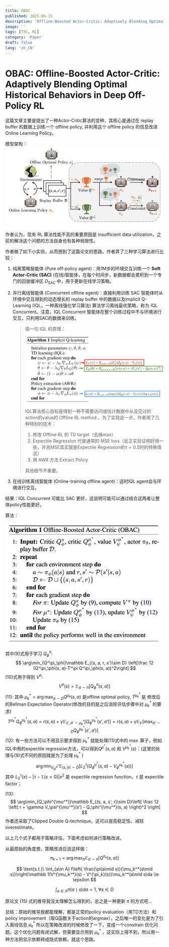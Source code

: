 ```yaml
---
title: OBAC
published: 2025-06-15
description: 'Offline-Boosted Actor-Critic: Adaptively Blending Optimal Historical Behaviors in Deep Off-Policy RL'
image: ''
tags: [TXC, RL]
category: 'Paper'
draft: false 
lang: 'zh_CN'
---
```


# OBAC: Offline-Boosted Actor-Critic: Adaptively Blending Optimal Historical Behaviors in Deep Off-Policy RL

这篇文章主要是提出了一种Actor-Critic算法的变种，其核心是通过在 replay buffer 的数据上训练一个 offline policy, 并利用这个 offline policy 的信息改进 Online Learning Policy。

模型架构：
![OBAC1](OBAC1.png)

作者认为，现有 RL 算法性能不高的重要原因是 insufficient data utilization，之前的解决这个问题的方法自身也有各种局限性。

作者做了如下小实验，从而想到了这篇论文的思路。作者弄了三种学习算法进行比较：

1. 纯离策略智能体 (Pure off-policy agent)：用1M步的环境交互训练一个 **Soft Actor-Critic (SAC)** (在线)智能体，在每个时间步，新数据都会累积到一个专门的回放缓冲区 $D_\text{SAC}$ 中，用于更新在线学习策略。

2. 并行离线智能体 (Concurrent offline agent)：直接利用训练 SAC 智能体时从环境中交互得到的动态增长的 replay buffer 中的数据以及Implicit Q-Learning (IQL，一种离线强化学习算法) 算法学习离线最优策略，称为 IQL Concurrent。注意，IQL Concurrent 智能体在整个训练过程中不与环境进行交互，只利用SAC的数据来训练。

    > 插一句 IQL 的原理：
    >
    > ![IQL1](IQL1.png)
    >
    > IQL算法核心目标是得到一种不需要访问或估计数据中从没见过的action的value的 Offline RL method 。为了实现这一点，作者用了几种特别的技术：
    >
    > 1. 修改 Offline RL 的 TD target（去掉max）
    > 2. Expectile Regression 代替通常的 MSE loss（反正实验证明好用一些，并且MSE其实就是Expectile Regression的$\tau = 0.5$时的特殊情况）
    > 3. 用 AWR 方法 Extract Policy
    >
    > 其他细节不重要。

3. 在线训练离线智能体 (Online-training offline agent)：这时IQL agent会与环境进行交互。

结果：IQL Concurrent 可能比 SAC 更好，这说明可能可以通过结合这两者让整体policy性能更好。

算法：

![OBAC2](OBAC2.png)

其中$(9)$式用于学习 $Q_\phi^\pi$: 
$$
\arg\min_{Q^\pi_\phi}\mathbb E_{(s, a, r, s')\sim D} \left[\frac 12 (Q^\pi_\phi(s, a)-T^\pi Q^\pi_\phi(s, a))^2\right]
$$
$(10)$式用于得到 $V^\pi$: 
$$
V^\pi (s) = \mathbb E_{a\sim \pi} [Q^\pi_\phi(s, a)]
$$
$(11)$: 其中 $\mu_k^* = \arg\max_{a\sim D}Q^{\mu_k}(s, a)$ 是offline optimal policy, $T^{\mu_k^*}$ 是 修改后的Bellman Expectation Operator(修改的目的是之后消除评估步骤中对 $\mu_k^*$ 的要求)
$$
T^{\mu_k^*} Q_\phi^{\mu_k^*}(s, a) = r(s, a) + \gamma \mathbb E_{s', a'\sim \mu_k^*}\left[Q_\phi^{\mu_k^*}(s', a')\right] = r(s, a) + \gamma \mathbb E_{s'}\left[\max_{a'\sim D} Q_\phi^{\mu_k^*}(s', a')\right]
$$
$(12)$: 有一些方法可以不用显示要求得到 $\mu_k^*$ 就能处理$(11)$式中的 $\max$ 算子，例如IQL中用的expectile regression方法，可以得到$Q^{\mu^*}(s, a)$ 和 $V^{\mu_k^*}(s)$：(这里的处理与$(9)$式不同的原因就是为了处理 $\mu_k^*$ )
$$
\arg \min_{V_\psi^{\mu^*}} \mathbb E_{(s, a)\sim D}\left[L_2^\tau(Q_\phi^{\mu^*}(s, a)-V_\phi^{\mu_k^*}(s))\right]
$$
其中 $L_2^\tau(x) - \left|\tau - \mathbb 1(x<0)\right| x^2$ 是 expectile regression function，$\tau$ 是 expectile factor；

$(13)$:
$$
\arg\min_{Q_\phi^{\mu^*}}\mathbb E_{(s, a, s', r)\sim D}\left[ \frac 12 \left( r + \gamma V_\psi^{\mu^*}(s') - Q_\phi^{\mu^*}(s, a) \right)^2 \right]
$$
作者还采取了Clipped Double Q-technique，这可以提高稳定性、减轻overestimate。

以上几个式子都用于策略评估，下面考虑如何进行策略改进。

从最原始的角度想，策略改进应该这样做：
$$
\pi_{k+1} = \arg\max_\pi \mathbb E_{a\sim \pi}[Q^{\pi_k}(s, a)]
$$

$$
\text{s.t.}\ \int_{a\in A} f\left( \frac{\pi(a\mid s)}{\mu_k^*(a\mid s)}\right)\mathbb 1(V^{\mu_k^*}(s) - V^{\pi_k}(s))\mu_k^*(a\mid s)da \le \epsilon
$$

$$
\int_{a\in A} \pi(a\mid s)da = 1,\ \forall s\in D
$$

原论文 $(15)$ 式的推导我没太理解怎么得到的，总之是一种更新 $\pi$ 的方式吧...

总结：原始的推导我都能理解，都是正常的policy evaluation（用TD方法）和policy improvement（取Q函数关于action的argmax），之后唯一的变化是为了引入离线信息 $\mu_k^*$ 所以在策略改进的时候修改了一下，变成一个constrain 优化问题。这个优化问题有闭式解，但需要显示用到 $\mu_k^*$ ，这实际上得不到，所以用一种方法把显示依赖转成隐式依赖。就这个思路。
